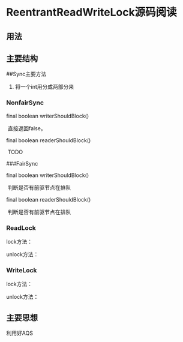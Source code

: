 # ReentrantReadWriteLock源码阅读



## 用法





## 主要结构





##Sync主要方法

1. 将一个int用分成两部分来











### NonfairSync

final boolean writerShouldBlock()

​	直接返回false。

final boolean readerShouldBlock()

​	TODO



###FairSync

final boolean writerShouldBlock()

​	判断是否有前驱节点在排队

final boolean readerShouldBlock()

​	判断是否有前驱节点在排队



### ReadLock

lock方法：





unlock方法：

















### WriteLock

lock方法：





unlock方法：



















## 主要思想

利用好AQS
